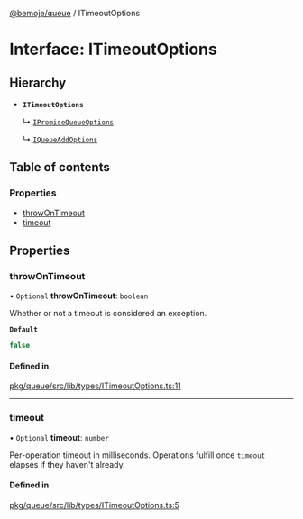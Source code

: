 [@bemoje/queue](https://github.com/bemoje/tsmono/blob/main/docs/md/queue/index.md) / ITimeoutOptions

# Interface: ITimeoutOptions

## Hierarchy

- **`ITimeoutOptions`**

  ↳ [`IPromiseQueueOptions`](https://github.com/bemoje/tsmono/blob/main/docs/md/queue/interfaces/IPromiseQueueOptions.md)

  ↳ [`IQueueAddOptions`](https://github.com/bemoje/tsmono/blob/main/docs/md/queue/interfaces/IQueueAddOptions.md)

## Table of contents

### Properties

- [throwOnTimeout](https://github.com/bemoje/tsmono/blob/main/docs/md/queue/interfaces/ITimeoutOptions.md#throwontimeout)
- [timeout](https://github.com/bemoje/tsmono/blob/main/docs/md/queue/interfaces/ITimeoutOptions.md#timeout)

## Properties

### throwOnTimeout

• `Optional` **throwOnTimeout**: `boolean`

Whether or not a timeout is considered an exception.

**`Default`**

```ts
false
```

#### Defined in

[pkg/queue/src/lib/types/ITimeoutOptions.ts:11](https://github.com/bemoje/tsmono/blob/87185a0/pkg/queue/src/lib/types/ITimeoutOptions.ts#L11)

___

### timeout

• `Optional` **timeout**: `number`

Per-operation timeout in milliseconds. Operations fulfill once `timeout` elapses if they haven't already.

#### Defined in

[pkg/queue/src/lib/types/ITimeoutOptions.ts:5](https://github.com/bemoje/tsmono/blob/87185a0/pkg/queue/src/lib/types/ITimeoutOptions.ts#L5)
